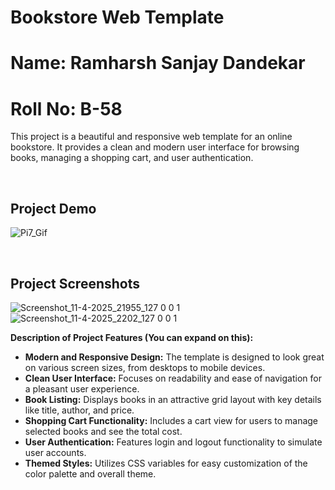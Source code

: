 # Bookstore Web Template

# **Name:** Ramharsh Sanjay Dandekar
# **Roll No:** B-58

This project is a beautiful and responsive web template for an online bookstore. It provides a clean and modern user interface for browsing books, managing a shopping cart, and user authentication.

<br>

## Project Demo

![Pi7_Gif](https://github.com/user-attachments/assets/638eb93f-a1cd-40ad-9e1e-386c65e5397d)


<br>

## Project Screenshots

![Screenshot_11-4-2025_21955_127 0 0 1](https://github.com/user-attachments/assets/5fd7ff3f-07c6-4f98-8c70-571390f8002a)
<br>
![Screenshot_11-4-2025_2202_127 0 0 1](https://github.com/user-attachments/assets/3e2bf50b-e34a-4610-91c1-b5894bae83bc)

**Description of Project Features (You can expand on this):**

*   **Modern and Responsive Design:**  The template is designed to look great on various screen sizes, from desktops to mobile devices.
*   **Clean User Interface:**  Focuses on readability and ease of navigation for a pleasant user experience.
*   **Book Listing:**  Displays books in an attractive grid layout with key details like title, author, and price.
*   **Shopping Cart Functionality:** Includes a cart view for users to manage selected books and see the total cost.
*   **User Authentication:**  Features login and logout functionality to simulate user accounts.
*   **Themed Styles:**  Utilizes CSS variables for easy customization of the color palette and overall theme.

<br>



